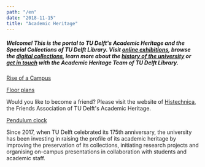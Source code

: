 ```yaml
---
path: "/en"
date: "2018-11-15"
title: "Academic Heritage"
---
```


##### Welcome! This is the portal to TU Delft's Academic Heritage and the Special Collections of TU Delft Library. Visit [online exhibitions](/en/exhibitions/), browse the [digital collections](/en/collections/), learn more about the [history of the university](/en/publications/) or [get in touch](/en/about/) with the Academic Heritage Team of TU Delft Library.

<div class="blocks">
<div class="block tint yellow cutcorners w-5 h-8 image">

[Rise of a Campus](/en/exhibitions/rise-of-a-campus)
</div>
<div class="block cutcorners w-7 h-5 image">

[Floor plans](/en/collections/tu-cre-tib)
</div>

<div class="block cutcorners w-3 h-3 info">

Would you like to become a friend? Please visit the website of <a href="http://beta.histechnica.nl">Histechnica</a>, the Friends Association of TU Delft's Academic Heritage.

</div>
<div class="block cutcorners w-4 h-7 image">

[Pendulum clock](/en/objects/photo-schwartz-slingeruurwerk)
</div>
<div class="block tint copper cutcorners w-8 h-4 title">

Since 2017, when TU Delft celebrated its 175th anniversary, the university has been investing in raising the profile of its academic heritage by improving the preservation of its collections, initiating research projects and organising on-campus presentations in collaboration with students and academic staff.
</div>
</div>

